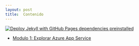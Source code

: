 ```yaml
---
layout: post
title:  Contenido
---
```


[![Deploy Jekyll with GitHub Pages dependencies preinstalled](https://github.com/ChristianGrimberg/educacionit-AZ204T00/actions/workflows/pages.yml/badge.svg?branch=main)](https://github.com/ChristianGrimberg/educacionit-AZ204T00/actions/workflows/pages.yml)

* [Modulo 1: Explorar Azure App Service](Modulo1.md)